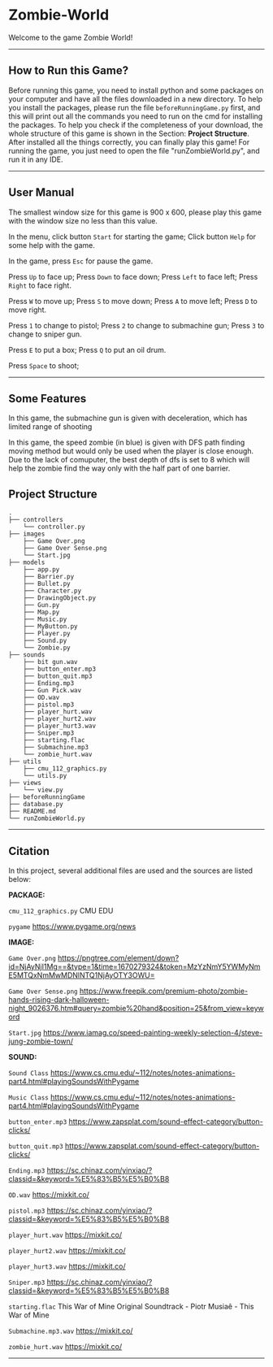 # Zombie-World

Welcome to the game Zombie World!

***

## How to Run this Game?
Before running this game, you need to install python and some packages on your computer and have all the files downloaded in a new directory. 
To help you install the packages, please run the file <code>beforeRunningGame.py</code> first, and this will print out
all the commands you need to run on the cmd for installing the packages.
To help you check if the completeness of your download, the whole structure of this game is shown in the Section: **Project Structure**. 
After installed all the things correctly, you can finally play this game! 
For running the game, you just need to open the file "runZombieWorld.py", and run it in any IDE.

***

## User Manual
The smallest window size for this game is 900 x 600, please play this game with the window size no less than this value.

In the menu, click button <code>Start</code> for starting the game;
Click button <code>Help</code> for some help with the game.

In the game, press <code>Esc</code> for pause the game.

Press <code>Up</code> to face up;
Press <code>Down</code> to face down;
Press <code>Left</code> to face left;
Press <code>Right</code> to face right.

Press <code>W</code> to move up;
Press <code>S</code> to move down;
Press <code>A</code> to move left;
Press <code>D</code> to move right.

Press <code>1</code> to change to pistol;
Press <code>2</code> to change to submachine gun;
Press <code>3</code> to change to sniper gun.

Press <code>E</code> to put a box;
Press <code>Q</code> to put an oil drum.

Press <code>Space</code> to shoot;

***

## Some Features

In this game, the submachine gun is given with deceleration, which has limited range of shooting

In this game, the speed zombie (in blue) is given with DFS path finding moving method but would only be used when the 
player is close enough. Due to the lack of comuputer, the best depth of dfs is set to 8 which will help the zombie find
the way only with the half part of one barrier.

## Project Structure

```console
.
├── controllers
    └── controller.py
├── images
    ├── Game Over.png
    ├── Game Over Sense.png
    └── Start.jpg
├── models
    ├── app.py
    ├── Barrier.py
    ├── Bullet.py
    ├── Character.py
    ├── DrawingObject.py
    ├── Gun.py
    ├── Map.py
    ├── Music.py
    ├── MyButton.py
    ├── Player.py
    ├── Sound.py
    └── Zombie.py
├── sounds
    ├── bit gun.wav
    ├── button_enter.mp3
    ├── button_quit.mp3
    ├── Ending.mp3
    ├── Gun Pick.wav
    ├── OD.wav
    ├── pistol.mp3
    ├── player_hurt.wav
    ├── player_hurt2.wav
    ├── player_hurt3.wav
    ├── Sniper.mp3
    ├── starting.flac
    ├── Submachine.mp3
    └── zombie_hurt.wav
├── utils
    ├── cmu_112_graphics.py
    └── utils.py
├── views
    └── view.py
├── beforeRunningGame
├── database.py
├── README.md
└── runZombieWorld.py
```

***
## Citation

In this project, several additional files are used and the sources are listed below:

**PACKAGE:**

<code>cmu_112_graphics.py</code> CMU EDU

<code>pygame</code> https://www.pygame.org/news

**IMAGE:**

<code>Game Over.png</code> https://pngtree.com/element/down?id=NjAyNjI1Mg==&type=1&time=1670279324&token=MzYzNmY5YWMyNmE5MTQxNmMwMDNlNTQ1NjAyOTY3OWU=

<code>Game Over Sense.png</code> https://www.freepik.com/premium-photo/zombie-hands-rising-dark-halloween-night_9026376.htm#query=zombie%20hand&position=25&from_view=keyword

<code>Start.jpg</code> https://www.iamag.co/speed-painting-weekly-selection-4/steve-jung-zombie-town/

**SOUND:**

<code>Sound Class</code> https://www.cs.cmu.edu/~112/notes/notes-animations-part4.html#playingSoundsWithPygame

<code>Music Class</code> https://www.cs.cmu.edu/~112/notes/notes-animations-part4.html#playingSoundsWithPygame

<code>button_enter.mp3</code> https://www.zapsplat.com/sound-effect-category/button-clicks/

<code>button_quit.mp3</code> https://www.zapsplat.com/sound-effect-category/button-clicks/

<code>Ending.mp3</code> https://sc.chinaz.com/yinxiao/?classid=&keyword=%E5%83%B5%E5%B0%B8

<code>OD.wav</code> https://mixkit.co/

<code>pistol.mp3</code> https://sc.chinaz.com/yinxiao/?classid=&keyword=%E5%83%B5%E5%B0%B8

<code>player_hurt.wav</code> https://mixkit.co/

<code>player_hurt2.wav</code> https://mixkit.co/

<code>player_hurt3.wav</code> https://mixkit.co/

<code>Sniper.mp3</code> https://sc.chinaz.com/yinxiao/?classid=&keyword=%E5%83%B5%E5%B0%B8

<code>starting.flac</code> This War of Mine Original Soundtrack - Piotr Musiaê - This War of Mine

<code>Submachine.mp3.wav</code> https://mixkit.co/

<code>zombie_hurt.wav</code> https://mixkit.co/

***
